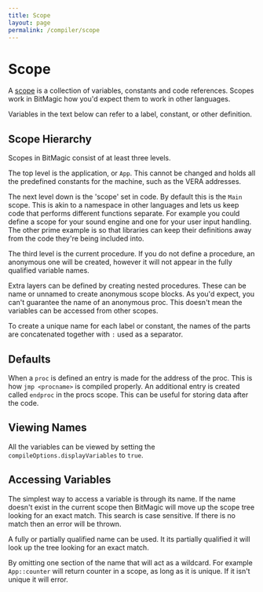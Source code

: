 ```yaml
---
title: Scope
layout: page
permalink: /compiler/scope
---
```


# Scope

A [scope](https://en.wikipedia.org/wiki/Scope_(computer_science)) is a collection of variables, constants and code references. Scopes work in BitMagic how you'd expect them to work in other languages.

Variables in the text below can refer to a label, constant, or other definition.

## Scope Hierarchy

Scopes in BitMagic consist of at least three levels.

The top level is the application, or `App`. This cannot be changed and holds all the predefined constants for the machine, such as the VERA addresses.

The next level down is the 'scope' set in code. By default this is the `Main` scope. This is akin to a namespace in other languages and lets us keep code that performs different functions separate. For example you could define a scope for your sound engine and one for your user input handling. The other prime example is so that libraries can keep their definitions away from the code they're being included into.

The third level is the current procedure. If you do not define a procedure, an anonymous one will be created, however it will not appear in the fully qualified variable names.

Extra layers can be defined by creating nested procedures. These can be name or unnamed to create anonymous scope blocks. As you'd expect, you can't guarantee the name of an anonymous proc. This doesn't mean the variables can be accessed from other scopes.

To create a unique name for each label or constant, the names of the parts are concatenated together with `:` used as a separator.

## Defaults

When a `proc` is defined an entry is made for the address of the proc. This is how `jmp <procname>` is compiled properly. An additional entry is created called `endproc` in the procs scope. This can be useful for storing data after the code.

## Viewing Names

All the variables can be viewed by setting the `compileOptions.displayVariables` to `true`.

## Accessing Variables

The simplest way to access a variable is through its name. If the name doesn't exist in the current scope then BitMagic will move up the scope tree looking for an exact match. This search is case sensitive. If there is no match then an error will be thrown.

A fully or partially qualified name can be used. It its partially qualified it will look up the tree looking for an exact match.

By omitting one section of the name that will act as a wildcard. For example `App::counter` will return counter in a scope, as long as it is unique. If it isn't unique it will error.
